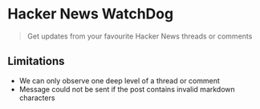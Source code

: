 # Hacker News WatchDog

> Get updates from your favourite Hacker News threads or comments

## Limitations

- We can only observe one deep level of a thread or comment
- Message could not be sent if the post contains invalid markdown characters
